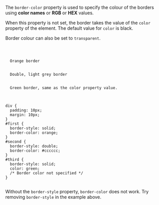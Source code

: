 The `border-color` property is used
to specify the colour of the borders
using **color names** or **RGB** or **HEX** values.

When this property is not set,
the border takes the value
of the `color` property of the element.
The default value for `color` is black.

Border colour can also be set to `transparent`.

<Editor lang="css">
<code>
<panel lang="html">
<div id="first">
  Orange border
</div>
<div id="second">
  Double, light grey border
</div>
<div id="third">
  Green border, same as the color property value.
</div>
</panel>
<panel lang="css">
div {
  padding: 10px;
  margin: 10px;
}
#first {
  border-style: solid;
  border-color: orange;
}
#second {
  border-style: double;
  border-color: #cccccc;
}
#third {
  border-style: solid;
  color: green;
  /* Border color not specified */
}
</panel>
</code>
</Editor>

Without the `border-style` property,
`border-color` does not work.
Try removing `border-style` in the example above.